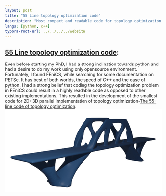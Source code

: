```yaml
---
layout: post
title: "55 Line topology optimization code"
description: "Most compact and readable code for topology optimization."
langs: [python, c++]
typora-root-url: ../../../../website
---
```


## [55 Line topology optimization code](https://github.com/iitrabhi/topo-fenics): 

Even before starting my PhD, I had a strong inclination towards python and had a desire to do my work using only opensource environment. Fortunately, I found FEniCS, while searching for some documentation on PETSc. It has best of both worlds, the speed of C++ and the ease of python. I had a strong belief that coding the topology optimization problem in FEniCS could result in a highly readable code as opposed to other existing implementations. This resulted in the development of the smallest code for 2D+3D parallel implementation of topology optimization-[The 55-line code of topology optimization](https://www.researchgate.net/publication/347300347_A_55-line_code_for_large-scale_parallel_topology_optimization_in_2D_and_3D). 
![55line](/assets/images/55line.png)

